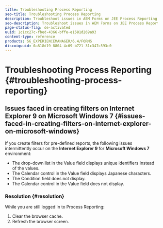 ```yaml
---
title: Troubleshooting Process Reporting
seo-title: Troubleshooting Process Reporting
description: Troubleshoot issues in AEM Forms on JEE Process Reporting
seo-description: Troubleshoot issues in AEM Forms on JEE Process Reporting
page-status-flag: de-activated
uuid: 1c1cc27c-fbed-4366-bffe-e1581d269a93
content-type: reference
products: SG_EXPERIENCEMANAGER/6.4/FORMS
discoiquuid: 0a818d19-8804-4c69-b721-31c347c593c0
---
```


# Troubleshooting Process Reporting {#troubleshooting-process-reporting}

## Issues faced in creating filters on Internet Explorer 9 on Microsoft Windows 7 {#issues-faced-in-creating-filters-on-internet-explorer-on-microsoft-windows}

If you create filters for pre-defined reports, the following issues intermittently occur on the **Internet Explorer 9** for **Microsoft Windows 7** environment:

* The drop-down list in the Value field displays unique identifiers instead of the values.  
* The Calendar control in the Value field displays Japanese characters.
* The Condition field does not display.
* The Calendar control in the Value field does not display.

### Resolution {#resolution}

While you are still logged in to Process Reporting:

1. Clear the browser cache.
1. Refresh the browser screen.


